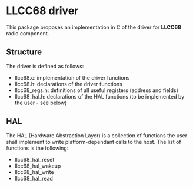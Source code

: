 # LLCC68 driver

This package proposes an implementation in C of the driver for **LLCC68** radio component.

## Structure

The driver is defined as follows:

- llcc68.c: implementation of the driver functions
- llcc68.h: declarations of the driver functions
- llcc68_regs.h: definitions of all useful registers (address and fields)
- llcc68_hal.h: declarations of the HAL functions (to be implemented by the user - see below)

## HAL

The HAL (Hardware Abstraction Layer) is a collection of functions the user shall implement to write platform-dependant calls to the host. The list of functions is the following:

- llcc68_hal_reset
- llcc68_hal_wakeup
- llcc68_hal_write
- llcc68_hal_read
